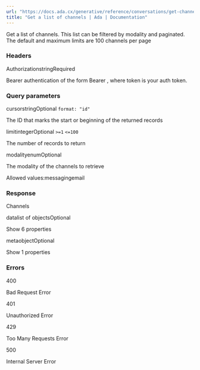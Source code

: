 ```yaml
---
url: "https://docs.ada.cx/generative/reference/conversations/get-channels"
title: "Get a list of channels | Ada | Documentation"
---
```


Get a list of channels. This list can be filtered by modality and paginated. The default and maximum limits are 100 channels per page

### Headers

AuthorizationstringRequired

Bearer authentication of the form Bearer <token>, where token is your auth token.

### Query parameters

cursorstringOptional `format: "id"`

The ID that marks the start or beginning of the returned records

limitintegerOptional `>=1` `<=100`

The number of records to return

modalityenumOptional

The modality of the channels to retrieve

Allowed values:messagingemail

### Response

Channels

datalist of objectsOptional

Show 6 properties

metaobjectOptional

Show 1 properties

### Errors

400

Bad Request Error

401

Unauthorized Error

429

Too Many Requests Error

500

Internal Server Error
